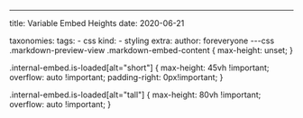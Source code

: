 ---
title: Variable Embed Heights
date: 2020-06-21

taxonomies:
  tags:
    - css
  kind:
    - styling
extra:
  author: foreveryone
---css
.markdown-preview-view .markdown-embed-content { 
  max-height: unset;
}

.internal-embed.is-loaded[alt="short"] {
  max-height: 45vh !important;
  overflow: auto !important;
  padding-right: 0px!important;
}

.internal-embed.is-loaded[alt="tall"] {
  max-height: 80vh !important;
  overflow: auto !important;
}
```
